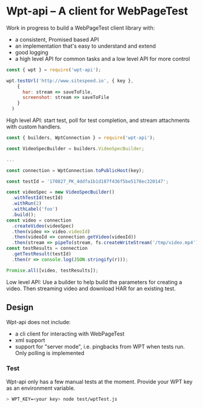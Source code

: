 # Wpt-api – A client for WebPageTest

Work in progress to build a WebPageTest client library with:
- a consistent, Promised based API
- an implementation that's easy to understand and extend
- good logging
- a high level API for common tasks and a low level API for more control

```js
const { wpt } = require('wpt-api');

wpt.testUrl('http://www.sitespeed.io', { key },
    {
      har: stream => saveToFile,
      screenshot: stream => saveToFile
    }
  )
```
High level API: start test, poll for test completion, and stream attachments with custom handlers.

```js
const { builders, WptConnection } = require('wpt-api');

const VideoSpecBuilder = builders.VideoSpecBuilder;

...

const connection = WptConnection.toPublicHost(key);

const testId = '170827_PK_4ddfa1b1d107f436f5be5178ec320147';

const videoSpec = new VideoSpecBuilder()
  .withTestId(testId)
  .withRun(2)
  .withLabel('foo')
  .build();
const video = connection
  .createVideo(videoSpec)
  .then(video => video.videoId)
  .then(videoId => connection.getVideo(videoId))
  .then(stream => pipeTo(stream, fs.createWriteStream('/tmp/video.mp4')));
const testResults = connection
  .getTestResult(testId)
  .then(r => console.log(JSON.stringify(r)));

Promise.all([video, testResults]);

```
Low level API: Use a builder to help build the parameters for creating a video. Then streaming video and download HAR for an existing test.


## Design
Wpt-api does not include:
- a cli client for interacting with WebPageTest
- xml support
- support for "server mode", i.e. pingbacks from WPT when tests run. Only polling is implemented

### Test
Wpt-api only has a few manual tests at the moment. Provide your WPT key as an environment variable.

```sh
> WPT_KEY=<your key> node test/wptTest.js
```
